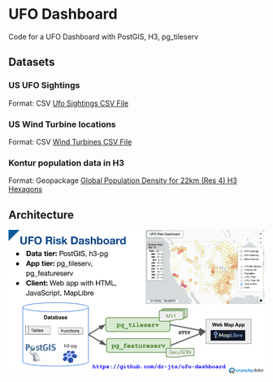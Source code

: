 #  UFO Dashboard
Code for a UFO Dashboard with PostGIS, H3, pg_tileserv

## Datasets

### US UFO Sightings

Format: CSV
[Ufo Sightings CSV File](https://corgis-edu.github.io/corgis/csv/ufo_sightings/)

### US Wind Turbine locations

Format: CSV
[Wind Turbines CSV File](https://corgis-edu.github.io/corgis/csv/wind_turbines/)

### Kontur population data in H3

Format: Geopackage
[Global Population Density for 22km (Res 4) H3 Hexagons](https://data.humdata.org/dataset/kontur-population-dataset-22km)

## Architecture

![](ufo_risk_dashboard.png)
